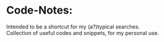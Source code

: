 # Code-Notes:
Intended to be a shortcut for my (a?)typical searches.   
Collection of useful codes and snippets, for my personal use.
